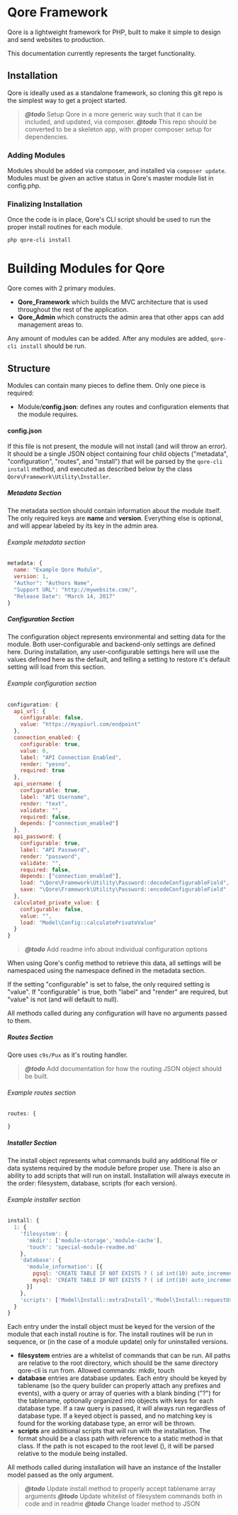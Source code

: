 # Qore Framework

Qore is a lightweight framework for PHP, built to make it simple to design and send websites to production.

This documentation currently represents the target functionality.  

## Installation

Qore is ideally used as a standalone framework, so cloning this git repo is the simplest way to get a project started.  

> *****@todo***** Setup Qore in a more generic way such that it can be included, and updated, via composer.
> *****@todo***** This repo should be converted to be a skeleton app, with proper composer setup for dependencies.

### Adding Modules

Modules should be added via composer, and installed via `composer update`.  Modules must be given an active status in Qore's master module list in config.php.

### Finalizing Installation

Once the code is in place, Qore's CLI script should be used to run the proper install routines for each module.

```bash
php qore-cli install
```

# Building Modules for Qore

Qore comes with 2 primary modules.

* **Qore_Framework** which builds the MVC architecture that is used throughout the rest of the application.
* **Qore_Admin** which constructs the admin area that other apps can add management areas to.

Any amount of modules can be added.  After any modules are added, `qore-cli install` should be run.

## Structure

Modules can contain many pieces to define them.  Only one piece is required:

* Module/**config.json**: defines any routes and configuration elements that the module requires.

#### config.json

If this file is not present, the module will not install (and will throw an error).  It should be a single JSON object containing four child objects ("metadata", "configuration", "routes", and "install") that will be parsed by the `qore-cli install` method, and executed as described below by the class `Qore\Framework\Utility\Installer`.

##### Metadata Section

The metadata section should contain information about the module itself.  The only required keys are **name** and **version**.  Everything else is optional, and will appear labeled by its key in the admin area.

###### Example metadata section
```javascript
metadata: {
  name: "Example Qore Module",
  version: 1,
  "Author": "Authors Name",
  "Support URL": "http://mywebsite.com/",
  "Release Date": "March 14, 2017"
}
```

##### Configuration Section

The configuration object represents environmental and setting data for the module.  Both user-configurable and backend-only settings are defined here.  During installation, any user-configurable settings here will use the values defined here as the default, and telling a setting to restore it's default setting will load from this section.

###### Example configuration section
```javascript
configuration: {
  api_url: {
    configurable: false,
    value: "https://myapiurl.com/endpoint"
  },
  connection_enabled: {
    configurable: true,
    value: 0,
    label: "API Connection Enabled",
    render: "yesno",
    required: true
  },
  api_username: {
    configurable: true,
    label: "API Username",
    render: "text",
    validate: "",
    required: false,
    depends: ["connection_enabled"]
  },
  api_password: {
    configurable: true,
    label: "API Password",
    render: "password",
    validate: "",
    required: false,
    depends: ["connection_enabled"],
    load: "\Qore\Framework\Utility\Password::decodeConfigurableField",
    save: "\Qore\Framework\Utility\Password::encodeConfigurableField"
  },
  calculated_private_value: {
    configurable: false,
    value: "",
    load: "Model\Config::calculatePrivateValue"
  }
}
```

> *****@todo***** Add readme info about individual configuration options

When using Qore's config method to retrieve this data, all settings will be namespaced using the namespace defined in the metadata section.

If the setting "configurable" is set to false, the only required setting is "value".  If "configurable" is true, both "label" and "render" are required, but "value" is not (and will default to null).

All methods called during any configuration will have no arguments passed to them.

##### Routes Section

Qore uses `c9s/Pux` as it's routing handler.

> *****@todo***** Add documentation for how the routing JSON object should be built.

###### Example routes section
```javascript
routes: {

}
```

##### Installer Section

The install object represents what commands build any additional file or data systems required by the module before proper use.  There is also an ability to add scripts that will run on install.  Installation will always execute in the order: filesystem, database, scripts (for each version).

###### Example installer section
```javascript
install: {
  1: {
    'filesystem': {
      'mkdir': ['module-storage','module-cache'],
      'touch': 'special-module-readme.md'
    },
    'database': {
      'module_information': [{
        pgsql: 'CREATE TABLE IF NOT EXISTS ? ( id int(10) auto_increment constraint pk_id primary key )',
        mysql: 'CREATE TABLE IF NOT EXISTS ? ( id int(10) auto_increment, primary key ( id ) )'
      }]
    },
    'scripts': ['Model\Install::extraInstall','Model\Install::requestUserInformation']
  }
}
```

Each entry under the install object must be keyed for the version of the module that each install routine is for.  The install routines will be run in sequence, or (in the case of a module update) only for uninstalled versions.

* **filesystem** entries are a whitelist of commands that can be run.  All paths are relative to the root directory, which should be the same directory qore-cli is run from.  Allowed commands: mkdir, touch
* **database** entries are database updates.  Each entry should be keyed by tablename (so the query builder can properly attach any prefixes and events), with a query or array of queries with a blank binding ("?") for the tablename, optionally organized into objects with keys for each database type.  If a raw query is passed, it will always run regardless of database type.  If a keyed object is passed, and no matching key is found for the working database type, an error will be thrown.
* **scripts** are additional scripts that will run with the installation.  The format should be a class path with reference to a static method in that class.  If the path is not escaped to the root level (\), it will be parsed relative to the module being installed.  

All methods called during installation will have an instance of the Installer model passed as the only argument.

> *****@todo***** Update install method to properly accept tablename array arguments
> *****@todo***** Update whitelist of filesystem commands both in code and in readme
> *****@todo***** Change loader method to JSON
